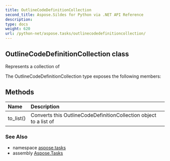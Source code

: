 ```yaml
---
title: OutlineCodeDefinitionCollection
second_title: Aspose.Sildes for Python via .NET API Reference
description: 
type: docs
weight: 620
url: /python-net/aspose.tasks/outlinecodedefinitioncollection/
---
```


## OutlineCodeDefinitionCollection class

Represents a collection of

The OutlineCodeDefinitionCollection type exposes the following members:
## Methods
| Name | Description |
| :- | :- |
|to_list()|Converts this OutlineCodeDefinitionCollection object to a list of|

### See Also

* namespace [aspose.tasks](/python-net/aspose.tasks/)
* assembly [Aspose.Tasks](/tasks/python-net/)

